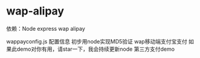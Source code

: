 # wap-alipay
依赖：Node express wap alipay

wappayconfig.js 配置信息
初步用node实现MD5验证 wap移动端支付宝支付
如果此demo对你有用，请star一下，我会持续更新node 第三方支付demo

